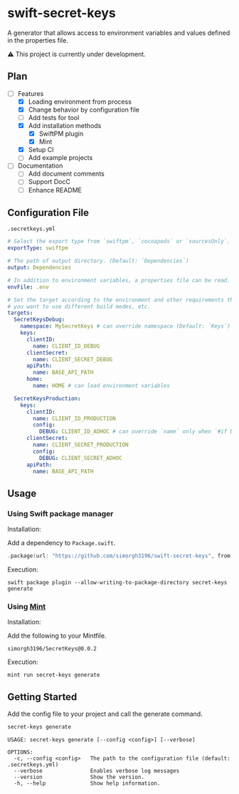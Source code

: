 # swift-secret-keys

A generator that allows access to environment variables and values defined in the properties file.

⚠️ This project is currently under development.

## Plan

- [ ] Features
  - [x] Loading environment from process
  - [x] Change behavior by configuration file
  - [ ] Add tests for tool
  - [x] Add installation methods
    - [x] SwiftPM plugin
    - [x] Mint
  - [x] Setup CI
  - [ ] Add example projects
- [ ] Documentation
  - [ ] Add document comments
  - [ ] Support DocC
  - [ ] Enhance README

## Configuration File

`.secretkeys.yml`

```yaml
# Select the export type from `swiftpm`, `cocoapods` or `sourcesOnly`. (Default: `swiftpm`)
exportType: swiftpm

# The path of output directory. (Default: `Dependencies`)
output: Dependencies

# In addition to environment variables, a properties file can be read.
envFile: .env

# Set the target according to the environment and other requirements that
# you want to use different build modes, etc.
targets:
  SecretKeysDebug:
    namespace: MySecretKeys # can override namespace (Default: `Keys`)
    keys:
      clientID:
        name: CLIENT_ID_DEBUG
      clientSecret:
        name: CLIENT_SECRET_DEBUG
      apiPath:
        name: BASE_API_PATH
      home:
        name: HOME # can load environment variables

  SecretKeysProduction:
    keys:
      clientID:
        name: CLIENT_ID_PRODUCTION
        config:
          DEBUG: CLIENT_ID_ADHOC # can override `name` only when `#if DEBUG`
      clientSecret:
        name: CLIENT_SECRET_PRODUCTION
        config:
          DEBUG: CLIENT_SECRET_ADHOC
      apiPath:
        name: BASE_API_PATH
```

## Usage

### Using Swift package manager

Installation:

Add a dependency to `Package.swift`.

```swift
.package(url: "https://github.com/simorgh3196/swift-secret-keys", from: "0.0.2"),
```

Execution:

```shell
swift package plugin --allow-writing-to-package-directory secret-keys generate
```

### Using [Mint](https://github.com/yonaskolb/Mint)

Installation:

Add the following to your Mintfile.

```
simorgh3196/SecretKeys@0.0.2
```

Execution:

```shell
mint run secret-keys generate
```

## Getting Started

Add the config file to your project and call the generate command.

```sh
secret-keys generate
```

```
USAGE: secret-keys generate [--config <config>] [--verbose]

OPTIONS:
  -c, --config <config>   The path to the configuration file (default: .secretkeys.yml)
  --verbose               Enables verbose log messages
  --version               Show the version.
  -h, --help              Show help information.
```

